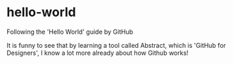 # hello-world
Following the 'Hello World' guide by GitHub

It is funny to see that by learning a tool called Abstract, which is 'GitHub for Designers', I know a lot more already about how Github works! 
